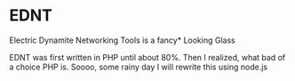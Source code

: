 EDNT
====

Electric Dynamite Networking Tools is a fancy* Looking Glass

EDNT was first written in PHP until about 80%. Then I realized, what bad of a choice PHP is. Soooo, some rainy day I will rewrite this using node.js
